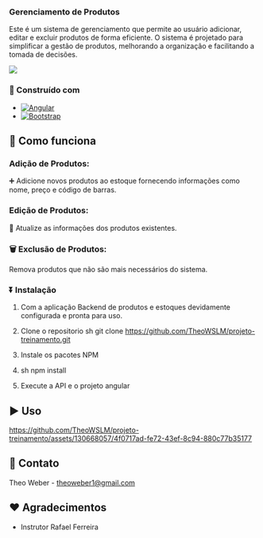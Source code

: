 <h3>Gerenciamento de Produtos</h3>
 <p>
Este é um sistema de gerenciamento que permite ao usuário adicionar, editar e excluir produtos de forma eficiente. O sistema é projetado para simplificar a gestão de produtos, melhorando a organização e facilitando a tomada de decisões.
</p>

<p>
<img src="http://img.shields.io/static/v1?label=STATUS&message=CONCLUIDO&color=GREEN&style=for-the-badge"/>
</p>
  
### :hammer: Construído com
* [![Angular][Angular.io]][Angular-url]
* [![Bootstrap][Bootstrap.com]][Bootstrap-url]

## 🎇 Como funciona

<h3>Adição de Produtos:</h3>
<p> ➕ Adicione novos produtos ao estoque fornecendo informações como nome, preço e código de barras.</p>
<h3>Edição de Produtos:</h3>
<p> 📝 Atualize as informações dos produtos existentes.</p>
<h3> 🗑️ Exclusão de Produtos:</h3> <p>Remova produtos que não são mais necessários do sistema.</p>

### ⏬ Instalação

1. Com a aplicação Backend de produtos e estoques devidamente configurada e pronta para uso.
2. Clone o repositorio
   sh
   git clone https://github.com/TheoWSLM/projeto-treinamento.git
   
3. Instale os pacotes NPM
4. sh
   npm install
   
5. Execute a API e o projeto angular
   

## :arrow_forward: Uso



https://github.com/TheoWSLM/projeto-treinamento/assets/130668057/4f0717ad-fe72-43ef-8c94-880c77b35177



## 📧 Contato

Theo Weber - theoweber1@gmail.com

## ❤️ Agradecimentos

* Instrutor Rafael Ferreira

[Angular-url]: https://angular.io/
[Bootstrap.com]: https://img.shields.io/badge/Bootstrap-563D7C?style=for-the-badge&logo=bootstrap&logoColor=white
[Bootstrap-url]: https://getbootstrap.com
[Angular.io]: https://img.shields.io/badge/Angular-DD0031?style=for-the-badge&logo=angular&logoColor=white
